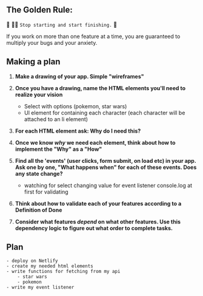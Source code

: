 ## The Golden Rule:

🦸 🦸‍♂️ `Stop starting and start finishing.` 🏁

If you work on more than one feature at a time, you are guaranteed to multiply your bugs and your anxiety.

## Making a plan

1. **Make a drawing of your app. Simple "wireframes"**

1. **Once you have a drawing, name the HTML elements you'll need to realize your vision**
   - Select with options (pokemon, star wars)
   - Ul element for containing each character (each character will be attached to an li element)
1. **For each HTML element ask: Why do I need this?**
1. **Once we know _why_ we need each element, think about how to implement the "Why" as a "How"**
1. **Find all the 'events' (user clicks, form submit, on load etc) in your app. Ask one by one, "What happens when" for each of these events. Does any state change?**
   - watching for select changing value
     for event listener console.log at first for validating
1. **Think about how to validate each of your features according to a Definition of Done**
1. **Consider what features _depend_ on what other features. Use this dependency logic to figure out what order to complete tasks.**

## Plan

    - deploy on Netlify
    - create my needed html elements
    - write functions for fetching from my api
        - star wars
        - pokemon
    - write my event listener
